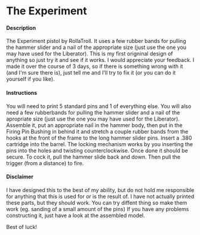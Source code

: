 # The Experiment

#### Description 

The Experiment pistol by RollaTroll.  It uses a few rubber bands for pulling the hammer slider and a nail of the appropriate size (just use the one you may have used for the Liberator).  This is my first origninal design of anything so just try it and see if it works. I would appreciate your feedback.  I made it over the course of 3 days, so if there is something wrong with it (and I'm sure there is), just tell me and I'll try to fix it (or you can do it yourself if you like). 

#### Instructions

You will need to print 5 standard pins and 1 of everything else. You will also need a few rubberbands for pulling the hammer slider and a nail of the apropriate size (just use the one you may have used for the Liberator).  Assemble it, put an appropriate nail in the hammer body, then put in the Firing Pin Bushing in behind it and stretch a couple rubber bands from the hooks at the front of the frame to the long hammer slider pins.  Insert a .380 cartridge into the barrel. The locking mechanism works by you inserting the pins into the holes and twisting counterclockwise. Once done it should be secure. To cock it, pull the hammer slide back and down. Then pull the trigger (from a distance) to fire.

#### Disclaimer 
I have designed this to the best of my ability, but do not hold me responsible for anything that this is used for or is the result of. I have not actually printed these parts, but they should work. You can try diffent thing so make them work (eg. sanding of a small amount of the pins) If you have any problems constructing it, just have a look at the assembled model. 


Best of luck!
